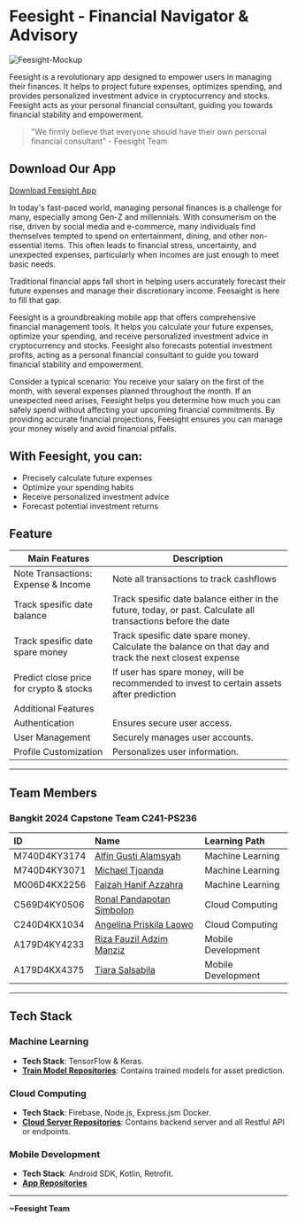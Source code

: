 # Feesight - Financial Navigator & Advisory
![Feesight-Mockup](https://github.com/Aflinxh/feesight/assets/106858846/2ca02c1b-03a1-40f3-991d-2c02ff029db8)

Feesight is a revolutionary app designed to empower users in managing their finances. It helps to project future expenses, optimizes spending, and provides personalized investment advice in cryptocurrency and stocks. Feesight acts as your personal financial consultant, guiding you towards financial stability and empowerment.

> "We firmly believe that everyone should have their own personal financial consultant" - Feesight Team

## Download Our App
[Download Feesight App](https://storage.googleapis.com/feesight/feesight.apk)

In today's fast-paced world, managing personal finances is a challenge for many, especially among Gen-Z and millennials. With consumerism on the rise, driven by social media and e-commerce, many individuals find themselves tempted to spend on entertainment, dining, and other non-essential items. This often leads to financial stress, uncertainty, and unexpected expenses, particularly when incomes are just enough to meet basic needs.

Traditional financial apps fall short in helping users accurately forecast their future expenses and manage their discretionary income. Feesaight is here to fill that gap.

Feesight is a groundbreaking mobile app that offers comprehensive financial management tools. It helps you calculate your future expenses, optimize your spending, and receive personalized investment advice in cryptocurrency and stocks. Feesight also forecasts potential investment profits, acting as a personal financial consultant to guide you toward financial stability and empowerment.

Consider a typical scenario: You receive your salary on the first of the month, with several expenses planned throughout the month. If an unexpected need arises, Feesight helps you determine how much you can safely spend without affecting your upcoming financial commitments. By providing accurate financial projections, Feesight ensures you can manage your money wisely and avoid financial pitfalls.

## With Feesight, you can:
- Precisely calculate future expenses
- Optimize your spending habits
- Receive personalized investment advice
- Forecast potential investment returns

## Feature 

| Main Features                | Description                                                                                 |
|------------------------------|----------------------------------------------------------------------------------------------|
| Note Transactions: Expense & Income     | Note all transactions to track cashflows                                                         |
| Track spesific date balance   | Track spesific date balance either in the future, today, or past. Calculate all transactions before the date                                  |
| Track spesific date spare money | Track spesific date spare money. Calculate the balance on that day and track the next closest expense                                        |
| Predict close price for crypto & stocks | If user has spare money, will be recommended to invest to certain assets after prediction
| Additional Features                                                                                                      |
| Authentication               | Ensures secure user access.                                                                  |
| User Management              | Securely manages user accounts.                                                               |
| Profile Customization        | Personalizes user information.                                                                |

---

## Team Members
### Bangkit 2024 Capstone Team C241-PS236

| ID              | Name                           | Learning Path       |
|:----------------|:-------------------------------|:--------------------|
| M740D4KY3174     | [Alfin Gusti Alamsyah](https://github.com/aflinxh) | Machine Learning    |
| M740D4KY3071     | [Michael Tjoanda](https://github.com/michaelmtj)                     | Machine Learning    |
| M006D4KX2256     | [Faizah Hanif Azzahra](https://github.com/faizahhanif)        | Machine Learning    |
| C569D4KY0506     | [Ronal Pandapotan Simbolon](https://github.com/RolloPanda)        | Cloud Computing     |
| C240D4KX1034     | [Angelina Priskila Laowo	](https://github.com/Angelinapriskila) | Cloud Computing     |
| A179D4KY4233     | [Riza Fauzil Adzim Manziz](https://github.com/Riza666)      | Mobile Development  |
| A179D4KX4375     | [Tiara Salsabila](https://github.com/tiarasalsabilaa)                      | Mobile Development  |

---

## Tech Stack

### Machine Learning
- **Tech Stack**: TensorFlow & Keras.
- **[Train Model Repositories](https://github.com/Aflinxh/feesight-machine-learning/tree/d6b95889f8780cf56a545156a986f53d6819830a)**: Contains trained models for asset prediction.

### Cloud Computing
- **Tech Stack**: Firebase, Node.js, Express.jsm Docker.
- **[Cloud Server Repositories](https://github.com/Aflinxh/feesight-cloud/tree/a56a4f0c641c7c7002939e2a42d3ebc18769690e)**: Contains backend server and all Restful API or endpoints.

### Mobile Development
- **Tech Stack**: Android SDK, Kotlin, Retrofit.
- **[App Repositories](https://github.com/Aflinxh/feesight-mobile/tree/fc73503c5801eba8e5096553528e597c8cf970da)**

---
**~Feesight Team**
